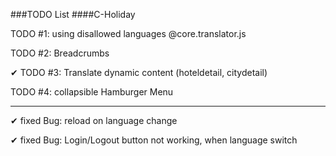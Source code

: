 ###TODO List 
####C-Holiday

TODO #1: using disallowed languages @core.translator.js

TODO #2: Breadcrumbs

✔ TODO #3: Translate dynamic content (hoteldetail, citydetail)

TODO #4: collapsible Hamburger Menu

_____
✔ fixed Bug: reload on language change

✔ fixed Bug: Login/Logout button not working, when language switch